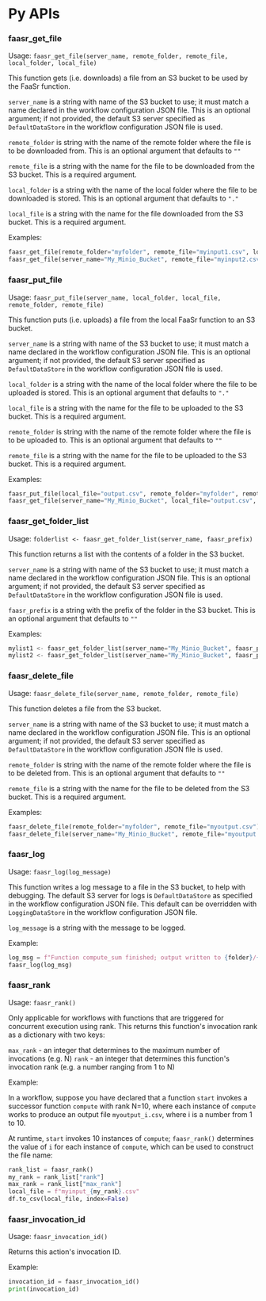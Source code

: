 # Py APIs

### faasr_get_file

Usage: `faasr_get_file(server_name, remote_folder, remote_file, local_folder, local_file)`

This function gets (i.e. downloads) a file from an S3 bucket to be used by the FaaSr function.

`server_name` is a string with name of the S3 bucket to use; it must match a name declared in the workflow configuration JSON file.
This is an optional argument; if not provided, the default S3 server specified as `DefaultDataStore` in the workflow configuration JSON file is used.

`remote_folder` is string with the name of the remote folder where the file is to be downloaded from. This is an optional argument that defaults to `""`

`remote_file` is a string with the name for the file to be downloaded from the S3 bucket. This is a required argument.

`local_folder` is a string with the name of the local folder where the file to be downloaded is stored. This is an optional argument that defaults to `"."`

`local_file` is a string with the name for the file downloaded from the S3 bucket. This is a required argument.

Examples:

```py
faasr_get_file(remote_folder="myfolder", remote_file="myinput1.csv", local_file="input1.csv")
faasr_get_file(server_name="My_Minio_Bucket", remote_file="myinput2.csv", local_file="input2.csv")
```

### faasr_put_file

Usage: `faasr_put_file(server_name, local_folder, local_file, remote_folder, remote_file)`

This function puts (i.e. uploads) a file from the local FaaSr function to an S3 bucket.

`server_name` is a string with name of the S3 bucket to use; it must match a name declared in the workflow configuration JSON file.
This is an optional argument; if not provided, the default S3 server specified as `DefaultDataStore` in the workflow configuration JSON file is used.

`local_folder` is a string with the name of the local folder where the file to be uploaded is stored. This is an optional argument that defaults to `"."`

`local_file` is a string with the name for the file to be uploaded to the S3 bucket. This is a required argument.

`remote_folder` is string with the name of the remote folder where the file is to be uploaded to. This is an optional argument that defaults to `""`

`remote_file` is a string with the name for the file to be uploaded to the S3 bucket. This is a required argument.


Examples:

```py
faasr_put_file(local_file="output.csv", remote_folder="myfolder", remote_file="myoutput.csv")
faasr_get_file(server_name="My_Minio_Bucket", local_file="output.csv", remote_file="myoutput.csv")
```

### faasr_get_folder_list

Usage: `folderlist <- faasr_get_folder_list(server_name, faasr_prefix)`

This function returns a list with the contents of a folder in the S3 bucket. 

`server_name` is a string with name of the S3 bucket to use; it must match a name declared in the workflow configuration JSON file.
This is an optional argument; if not provided, the default S3 server specified as `DefaultDataStore` in the workflow configuration JSON file is used.

`faasr_prefix` is a string with the prefix of the folder in the S3 bucket. This is an optional argument that defaults to `""`

Examples:

```py
mylist1 <- faasr_get_folder_list(server_name="My_Minio_Bucket", faasr_prefix="myfolder")
mylist2 <- faasr_get_folder_list(server_name="My_Minio_Bucket", faasr_prefix="myfolder/mysubfolder")
```

### faasr_delete_file

Usage: `faasr_delete_file(server_name, remote_folder, remote_file)`

This function deletes a file from the S3 bucket.

`server_name` is a string with name of the S3 bucket to use; it must match a name declared in the workflow configuration JSON file.
This is an optional argument; if not provided, the default S3 server specified as `DefaultDataStore` in the workflow configuration JSON file is used.

`remote_folder` is string with the name of the remote folder where the file is to be deleted from. This is an optional argument that defaults to `""`

`remote_file` is a string with the name for the file to be deleted from the S3 bucket. This is a required argument.

Examples:

```py
faasr_delete_file(remote_folder="myfolder", remote_file="myoutput.csv")
faasr_delete_file(server_name="My_Minio_Bucket", remote_file="myoutput.csv")
```

### faasr_log

Usage: `faasr_log(log_message)`

This function writes a log message to a file in the S3 bucket, to help with debugging.
The default S3 server for logs is `DefaultDataStore` as specified in the workflow configuration JSON file.
This default can be overridden with `LoggingDataStore` in the workflow configuration JSON file.

`log_message` is a string with the message to be logged.

Example:

```py
log_msg = f"Function compute_sum finished; output written to {folder}/{output} in default S3 bucket"
faasr_log(log_msg)
```

### faasr_rank

Usage: `faasr_rank()`

Only applicable for workflows with functions that are triggered for concurrent execution using rank.
This returns this function's invocation rank as a dictionary with two keys:

`max_rank` - an integer that determines to the maximum number of invocations (e.g. N)
`rank` - an integer that determines this function's invocation rank (e.g. a number ranging from 1 to N)

Example:

In a workflow, suppose you have declared that a function `start` invokes a successor function `compute` with rank N=10, where each instance of `compute` works to produce an output file `myoutput_i.csv`, where i is a number from 1 to 10.

At runtime, `start` invokes 10 instances of `compute`; `faasr_rank()` determines the value of `i` for each instance of `compute`, which can be used to construct the file name:

```py
rank_list = faasr_rank()
my_rank = rank_list["rank"]
max_rank = rank_list["max_rank"]
local_file = f"myinput_{my_rank}.csv"
df.to_csv(local_file, index=False)
```

### faasr_invocation_id

Usage: `faasr_invocation_id()`

Returns this action's invocation ID.

Example:

```py
invocation_id = faasr_invocation_id()
print(invocation_id)
```
